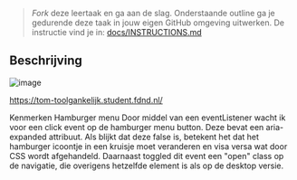 > _Fork_ deze leertaak en ga aan de slag. 
Onderstaande outline ga je gedurende deze taak in jouw eigen GitHub omgeving uitwerken. 
De instructie vind je in: [docs/INSTRUCTIONS.md](docs/INSTRUCTIONS.md)

## Beschrijving

![image](https://user-images.githubusercontent.com/112861160/213194911-7e7fc41d-f6ae-4f20-a487-7fc0b437adf0.png)

https://tom-toolgankelijk.student.fdnd.nl/

Kenmerken
Hamburger menu
Door middel van een eventListener wacht ik voor een click event op de hamburger menu button. Deze bevat een aria-expanded attribuut. Als blijkt dat deze false is, betekent het dat het hamburger icoontje in een kruisje moet veranderen en visa versa wat door CSS wordt afgehandeld. Daarnaast toggled dit event een "open" class op de navigatie, die overigens hetzelfde element is als op de desktop versie.
